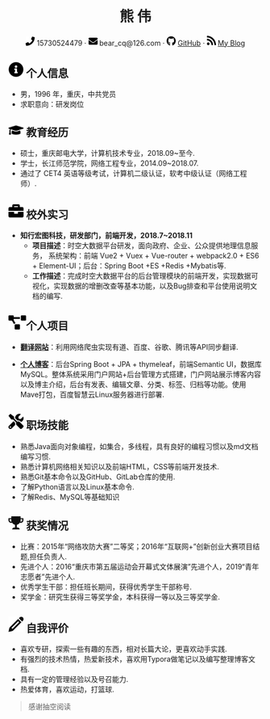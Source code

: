  <center>
     <h1>熊  伟</h1>
     <div>
         <span>
             <img src="assets/phone-solid.svg" width="18px">
             15730524479
         </span>
         ·
         <span>
             <img src="assets/envelope-solid.svg" width="18px">
             bear_cq@126.com
         </span>
         ·
         <span>
             <img src="assets/github-brands.svg" width="18px">
             <a href="https://github.com/bear01">GitHub</a>
         </span>
         ·
         <span>
             <img src="assets/rss-solid.svg" width="18px">
             <a href="http://www.bear9596.com:8080/">My Blog</a>
         </span>
     </div>
 </center>

 ## <img src="assets/info-circle-solid.svg" width="30px"> 个人信息 

 - 男，1996 年，重庆，中共党员
 - 求职意向：研发岗位

## <img src="assets/graduation-cap-solid.svg" width="30px"> 教育经历

- 硕士，重庆邮电大学，计算机技术专业，2018.09~至今.
- 学士，长江师范学院，网络工程专业，2014.09~2018.07.
- 通过了 CET4 英语等级考试，计算机二级认证，软考中级认证（网络工程师）.

## <img src="assets/briefcase-solid.svg" width="30px"> 校外实习

- **知行宏图科技，研发部门，前端开发，2018.7~2018.11**
  - **项目描述**：时空大数据平台研发，面向政府、企业、公众提供地理信息服务， 系统架构：前端 Vue2 + Vuex + Vue-router + webpack2.0 + ES6 + Element-UI；后台：Spring Boot +ES +Redis +Mybatis等.
  - **工作描述**：完成时空大数据平台的后台管理模块的前端开发，实现数据可视化，实现数据的增删改查等基本功能，以及Bug排查和平台使用说明文档的编写.

## <img src="assets/project-diagram-solid.svg" width="35px">个人项目

- **[翻译网站](http://www.bear9596.com:8000)**：利用网络爬虫实现有道、百度、谷歌、腾讯等API同步翻译.

- **[个人博客](http://www.bear9596.com:8080)**：后台Spring Boot + JPA + thymeleaf，前端Semantic UI，数据库MySQL。整体系统采用门户网站+后台管理方式搭建，门户网站展示博客内容以及博主介绍，后台有发表、编辑文章、分类、标签、归档等功能。使用Mave打包，百度智慧云Linux服务器进行部署.

## <img src="assets/tools-solid.svg" width="30px"> 职场技能

- 熟悉Java面向对象编程，如集合，多线程，具有良好的编程习惯以及md文档编写习惯.
- 熟悉计算机网络相关知识以及前端HTML，CSS等前端开发技术.
- 熟悉Git基本命令以及GitHub、GitLab仓库的使用.
- 了解Python语言以及Linux基本命令.
- 了解Redis、MySQL等基础知识

## <img src="assets/9.png" width="30px"> 获奖情况

- 比赛：2015年“网络攻防大赛”二等奖；2016年“互联网+”创新创业大赛项目结题,担任负责人.
- 先进个人：2016“重庆市第五届运动会开幕式文体展演”先进个人，2019“青年志愿者”先进个人.
- 优秀学生干部：担任班长期间，获得优秀学生干部称号.
- 奖学金：研究生获得三等奖学金，本科获得一等以及三等奖学金.

## <img src="assets/0.png" width="30px"> 自我评价

- 喜欢专研，探索一些有趣的东西，相对长篇大论，更喜欢动手实践.
- 有强烈的技术热情，热爱新技术，喜欢用Typora做笔记以及编写整理博客文档.
- 具有一定的管理经验以及号召能力.
- 热爱体育，喜欢运动，打篮球.

> 感谢抽空阅读